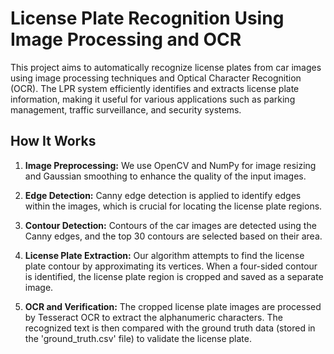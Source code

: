 # License Plate Recognition Using Image Processing and OCR


This project aims to automatically recognize license plates from car images using image processing techniques and Optical Character Recognition (OCR). The LPR system efficiently identifies and extracts license plate information, making it useful for various applications such as parking management, traffic surveillance, and security systems.

## How It Works

1. **Image Preprocessing:** We use OpenCV and NumPy for image resizing and Gaussian smoothing to enhance the quality of the input images.

2. **Edge Detection:** Canny edge detection is applied to identify edges within the images, which is crucial for locating the license plate regions.

3. **Contour Detection:** Contours of the car images are detected using the Canny edges, and the top 30 contours are selected based on their area.

4. **License Plate Extraction:** Our algorithm attempts to find the license plate contour by approximating its vertices. When a four-sided contour is identified, the license plate region is cropped and saved as a separate image.

5. **OCR and Verification:** The cropped license plate images are processed by Tesseract OCR to extract the alphanumeric characters. The recognized text is then compared with the ground truth data (stored in the 'ground_truth.csv' file) to validate the license plate.

